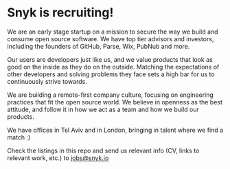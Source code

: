 # Snyk is recruiting!

We are an early stage startup on a mission to secure the way we build and consume open source software. We have top tier advisors and investors, including the founders of GitHub, Parse, Wix, PubNub and more.

Our users are developers just like us, and we value products that look as good on the inside as they do on the outside. Matching the expectations of other developers and solving problems they face sets a high bar for us to continuously strive towards.

We are building a remote-first company culture, focusing on engineering practices that fit the open source world. We believe in openness as the best attitude, and follow it in how we act as a team and how we build our products.

We have offices in Tel Aviv and in London, bringing in talent where we find a match :)

Check the listings in this repo and send us relevant info (CV, links to relevant work, etc.) to jobs@snyk.io
